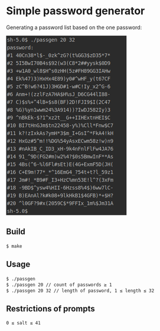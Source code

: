 # Simple password generator

Generating a password list based on the one password:

![alt text](assets/passgen.png "passgen")

## Build

````
$ make
````

## Usage

````
$ ./passgen
$ ./passgen 20 // count of passwords ≥ 1
$ ./passgen 20 32 // length of password, 1 ≤ length ≤ 32
````

## Restrictions of prompts

````
0 ≤ salt ≤ 41
````
